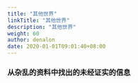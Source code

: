 ```yaml
---
title: "其他世界"
linkTitle: "其他世界"
description: "其他世界"
weight: 60
author: denalon
date: 2020-01-01T09:01:40+08:00
---
```



### 从杂乱的资料中找出的未经证实的信息
